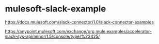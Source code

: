 # mulesoft-slack-example

https://docs.mulesoft.com/slack-connector/1.0/slack-connector-examples

https://anypoint.mulesoft.com/exchange/org.mule.examples/accelerator-slack-sys-api/minor/1.5/console/type/%23425/
